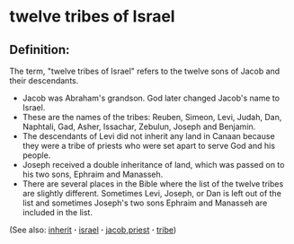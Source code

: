 # twelve tribes of Israel #

## Definition: ##

The term, "twelve tribes of Israel" refers to the twelve sons of Jacob and their descendants.

* Jacob was Abraham's grandson. God later changed Jacob's name to Israel.
* These are the names of the tribes: Reuben, Simeon, Levi, Judah, Dan, Naphtali, Gad, Asher, Issachar, Zebulun, Joseph and Benjamin.
* The descendants of Levi did not inherit any land in Canaan because they were a tribe of priests who were set apart to serve God and his people.
* Joseph received a double inheritance of land, which was passed on to his two sons, Ephraim and Manasseh.
*  There are several places in the Bible where the list of the twelve tribes are slightly different. Sometimes Levi, Joseph, or Dan is left out of the list and sometimes Joseph's two sons Ephraim and Manasseh are included in the list.

(See also: [inherit](../kt/inherit.md) **·** [israel](../other/israel.md) **·** [jacob](../other/jacob.md),[priest](../kt/priest.md) **·** [tribe](../other/tribe.md)) 
